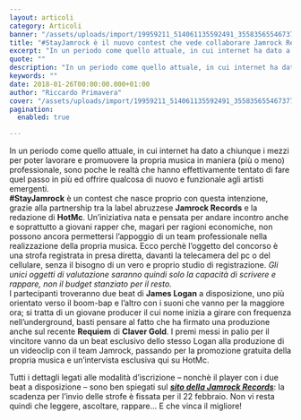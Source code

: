 ```yaml
---
layout: articoli
category: Articoli
banner: "/assets/uploads/import/19959211_514061135592491_3558356554673773250_n.jpg"
title: "#StayJamrock è il nuovo contest che vede collaborare Jamrock Records & HotMc!"
excerpt: "In un periodo come quello attuale, in cui internet ha dato a chiunque i mezzi per poter lavorare e promuovere la propria musica in maniera (più o meno) professionale, sono poche le realtà che hanno effettivamente tentato di fare quel passo in più ed offrire qualcosa di nuovo e funzionale agli artisti emergenti. #StayJamrock è [&hellip"
quote: ""
description: "In un periodo come quello attuale, in cui internet ha dato a chiunque i mezzi per poter lavorare e promuovere la propria musica in maniera (più o meno) professionale, sono poche le realtà che hanno effettivamente tentato di fare quel passo in più ed offrire qualcosa di nuovo e funzionale agli artisti emergenti. #StayJamrock è [&hellip"
keywords: ""
date: 2018-01-26T00:00:00.000+01:00
author: "Riccardo Primavera"
cover: "/assets/uploads/import/19959211_514061135592491_3558356554673773250_n.jpg"
pagination:
  enabled: true

---
```


In un periodo come quello attuale, in cui internet ha dato a chiunque i mezzi per poter lavorare e promuovere la propria musica in maniera (più o meno) professionale, sono poche le realtà che hanno effettivamente tentato di fare quel passo in più ed offrire qualcosa di nuovo e funzionale agli artisti emergenti.  
**#StayJamrock** è un contest che nasce proprio con questa intenzione, grazie alla partnership tra la label abruzzese **Jamrock Records** e la redazione di **HotMc**. Un’iniziativa nata e pensata per andare incontro anche e soprattutto a giovani rapper che, magari per ragioni economiche, non possono ancora permettersi l’appoggio di un team professionale nella realizzazione della propria musica. Ecco perchè l’oggetto del concorso è una strofa registrata in presa diretta, davanti la telecamera del pc o del cellulare, senza il bisogno di un vero e proprio studio di registrazione. _Gli unici oggetti di valutazione saranno quindi solo la capacità di scrivere e rappare, non il budget stanziato per il resto._  
I partecipanti troveranno due beat di **James Logan** a disposizione, uno più orientato verso il boom-bap e l’altro con i suoni che vanno per la maggiore ora; si tratta di un giovane producer il cui nome inizia a girare con frequenza nell’underground, basti pensare al fatto che ha firmato una produzione anche sul recente **Requiem** di **Claver Gold**. I premi messi in palio per il vincitore vanno da un beat esclusivo dello stesso Logan alla produzione di un videoclip con il team Jamrock, passando per la promozione gratuita della propria musica e un’intervista esclusiva qui su HotMc.

Tutti i dettagli legati alle modalità d’iscrizione – nonchè il player con i due beat a disposizione – sono ben spiegati sul [**_sito della Jamrock Records_**](http://www.jamrockrecords.com/stayjamrock/): la scadenza per l’invio delle strofe è fissata per il 22 febbraio. Non vi resta quindi che leggere, ascoltare, rappare… E che vinca il migliore!